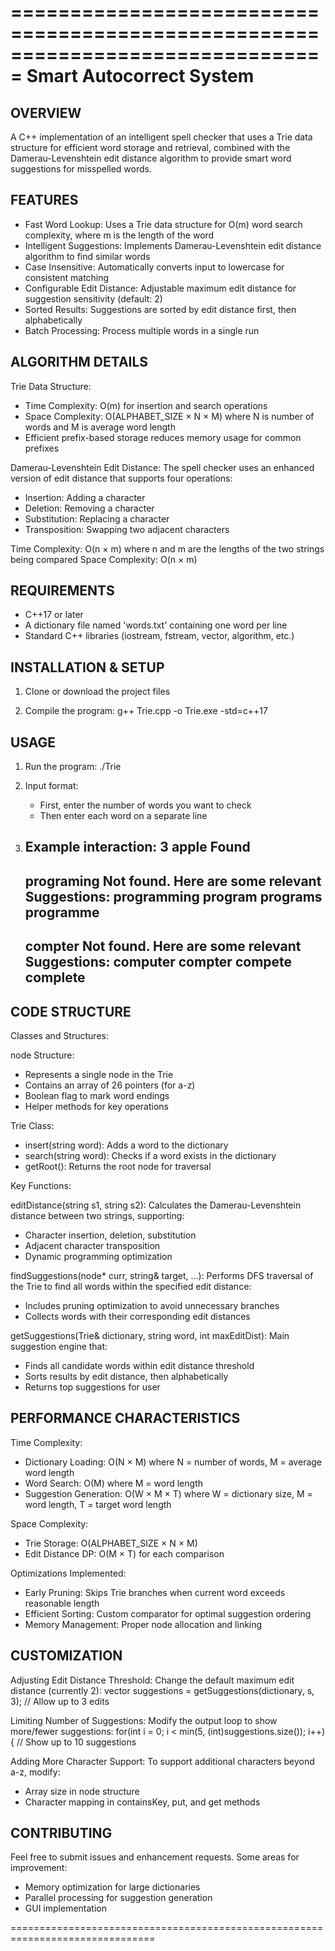 ===============================================================================
                    Smart Autocorrect System
===============================================================================

OVERVIEW
--------
A C++ implementation of an intelligent spell checker that uses a Trie data 
structure for efficient word storage and retrieval, combined with the 
Damerau-Levenshtein edit distance algorithm to provide smart word suggestions 
for misspelled words.

FEATURES
--------
- Fast Word Lookup: Uses a Trie  data structure for O(m) word 
  search complexity, where m is the length of the word
- Intelligent Suggestions: Implements Damerau-Levenshtein edit distance 
  algorithm to find similar words
- Case Insensitive: Automatically converts input to lowercase for consistent 
  matching
- Configurable Edit Distance: Adjustable maximum edit distance for suggestion 
  sensitivity (default: 2)
- Sorted Results: Suggestions are sorted by edit distance first, then 
  alphabetically
- Batch Processing: Process multiple words in a single run

ALGORITHM DETAILS
-----------------

Trie Data Structure:
- Time Complexity: O(m) for insertion and search operations
- Space Complexity: O(ALPHABET_SIZE × N × M) where N is number of words and M 
  is average word length
- Efficient prefix-based storage reduces memory usage for common prefixes

Damerau-Levenshtein Edit Distance:
The spell checker uses an enhanced version of edit distance that supports four 
operations:
- Insertion: Adding a character
- Deletion: Removing a character  
- Substitution: Replacing a character
- Transposition: Swapping two adjacent characters

Time Complexity: O(n × m) where n and m are the lengths of the two strings 
being compared
Space Complexity: O(n × m)

REQUIREMENTS
------------
- C++17 or later
- A dictionary file named 'words.txt' containing one word per line
- Standard C++ libraries (iostream, fstream, vector, algorithm, etc.)


INSTALLATION & SETUP
--------------------

1. Clone or download the project files

2. Compile the program:
   g++ Trie.cpp -o Trie.exe -std=c++17

USAGE
-----

1. Run the program:
   ./Trie

2. Input format:
   - First, enter the number of words you want to check
   - Then enter each word on a separate line

3. Example interaction:
   3
   apple
   Found
   ---------------------------------------------------------------------------
   programing
   Not found.
   Here are some relevant Suggestions: programming program programs programme 
   ---------------------------------------------------------------------------
   compter
   Not found.
   Here are some relevant Suggestions: computer compter compete complete 
   ---------------------------------------------------------------------------

CODE STRUCTURE
--------------

Classes and Structures:

node Structure:
- Represents a single node in the Trie
- Contains an array of 26 pointers (for a-z)
- Boolean flag to mark word endings
- Helper methods for key operations

Trie Class:
- insert(string word): Adds a word to the dictionary
- search(string word): Checks if a word exists in the dictionary
- getRoot(): Returns the root node for traversal

Key Functions:

editDistance(string s1, string s2):
Calculates the Damerau-Levenshtein distance between two strings, supporting:
- Character insertion, deletion, substitution
- Adjacent character transposition
- Dynamic programming optimization

findSuggestions(node* curr, string& target, ...):
Performs DFS traversal of the Trie to find all words within the specified 
edit distance:
- Includes pruning optimization to avoid unnecessary branches
- Collects words with their corresponding edit distances

getSuggestions(Trie& dictionary, string word, int maxEditDist):
Main suggestion engine that:
- Finds all candidate words within edit distance threshold
- Sorts results by edit distance, then alphabetically
- Returns top suggestions for user

PERFORMANCE CHARACTERISTICS
---------------------------

Time Complexity:
- Dictionary Loading: O(N × M) where N = number of words, M = average word 
  length
- Word Search: O(M) where M = word length
- Suggestion Generation: O(W × M × T) where W = dictionary size, M = word 
  length, T = target word length

Space Complexity:
- Trie Storage: O(ALPHABET_SIZE × N × M)
- Edit Distance DP: O(M × T) for each comparison

Optimizations Implemented:
- Early Pruning: Skips Trie branches when current word exceeds reasonable 
  length
- Efficient Sorting: Custom comparator for optimal suggestion ordering
- Memory Management: Proper node allocation and linking

CUSTOMIZATION
-------------

Adjusting Edit Distance Threshold:
Change the default maximum edit distance (currently 2):
vector<string> suggestions = getSuggestions(dictionary, s, 3); // Allow up to 3 edits

Limiting Number of Suggestions:
Modify the output loop to show more/fewer suggestions:
for(int i = 0; i < min(5, (int)suggestions.size()); i++) { // Show up to 10 suggestions

Adding More Character Support:
To support additional characters beyond a-z, modify:
- Array size in node structure
- Character mapping in containsKey, put, and get methods


CONTRIBUTING
------------
Feel free to submit issues and enhancement requests. Some areas for improvement:
- Memory optimization for large dictionaries
- Parallel processing for suggestion generation
- GUI implementation


===============================================================================
